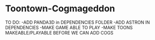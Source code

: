 # Toontown-Cogmageddon

TO DO:
-ADD PANDA3D in DEPENDENCIES FOLDER
-ADD ASTRON IN DEPENDENCIES
-MAKE GAME ABLE TO PLAY
 -MAKE TOONS MAKEABLE/PLAYABLE BEFORE WE CAN ADD COGS
